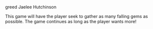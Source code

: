greed
Jaelee Hutchinson

This game will have the player seek to gather as many falling gems as possible. The game continues as long as the player wants more!
